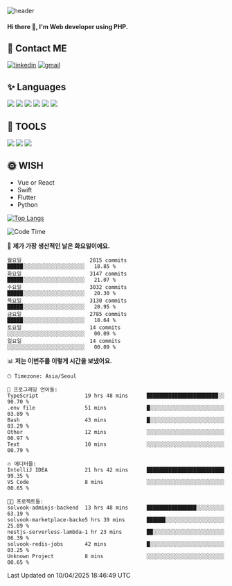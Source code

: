 ![header](https://capsule-render.vercel.app/api?type=waving&color=auto&height=300&section=header&text=Elin&fontSize=90&animation=twinkling)

#### Hi there 👋, I'm <b>Web developer</b> using PHP. ####

<!--
- 🔭 I’m currently working on Uniwill
- 🌱 I’m currently learning Vue or React or Python.
-->

<!---#### I am PHP developer --->

## 💌 Contact ME ###
[<img src='https://img.shields.io/badge/-EunjiKo-%230A66C2?style=flat-square&logo=LinkedIn&logoColor=white' alt='linkedin'>](https://www.linkedin.com/in/https://www.linkedin.com/in/eunji-ko-00a907164//)  [<img src='https://img.shields.io/badge/-einee214%40gmail.com-%23EA4335?style=flat-square&logo=Gmail&logoColor=white' alt='gmail'>](einee214@gmail.com)  


## ✨ Languages
<img src='https://img.shields.io/badge/-PHP-%23777BB4?style=for-the-badge&logo=PHP&logoColor=white'> <img src='https://img.shields.io/badge/-Laravel-%23FF2D20?style=for-the-badge&logo=Laravel&logoColor=white'> <img src='https://img.shields.io/badge/Jquery-%230769AD?style=for-the-badge&logo=Jquery&logoColor=white'> <img src='https://img.shields.io/badge/CSS3-%231572B6?style=for-the-badge&logo=CSS3&logoColor=white'> <img src='https://img.shields.io/badge/Bootstrap-%237952B3?style=for-the-badge&logo=Bootstrap&logoColor=white' > <img src='https://img.shields.io/badge/MySQL-%234479A1?style=for-the-badge&logo=MySQL&logoColor=white' >

## 🌷 TOOLS
<img src='https://img.shields.io/badge/PHPSTORM-%23000000?style=for-the-badge&logo=PhpStorm&logoColor=white' > <img src='https://img.shields.io/badge/GitLab-%23FCA121?style=for-the-badge&logo=GitLab&logoColor=white' > <img src='https://img.shields.io/badge/GitHub-%23181717?style=for-the-badge&logo=GitHub&logoColor=white'>


## 🌞 WISH
- Vue or React
- Swift
- Flutter
- Python


[![Top Langs](https://github-readme-stats.vercel.app/api/top-langs/?username=ein214&layout=compact)](https://github.com/anuraghazra/github-readme-stats)

<!--START_SECTION:waka-->
![Code Time](http://img.shields.io/badge/Code%20Time-4%2C145%20hrs%2019%20mins-blue)

📅 **제가 가장 생산적인 날은 화요일이에요.** 

```text
월요일                      2815 commits        █████░░░░░░░░░░░░░░░░░░░░   18.85 % 
화요일                      3147 commits        █████░░░░░░░░░░░░░░░░░░░░   21.07 % 
수요일                      3032 commits        █████░░░░░░░░░░░░░░░░░░░░   20.30 % 
목요일                      3130 commits        █████░░░░░░░░░░░░░░░░░░░░   20.95 % 
금요일                      2785 commits        █████░░░░░░░░░░░░░░░░░░░░   18.64 % 
토요일                      14 commits          ░░░░░░░░░░░░░░░░░░░░░░░░░   00.09 % 
일요일                      14 commits          ░░░░░░░░░░░░░░░░░░░░░░░░░   00.09 % 
```


📊 **저는 이번주를 이렇게 시간을 보냈어요.** 

```text
🕑︎ Timezone: Asia/Seoul

💬 프로그래밍 언어들: 
TypeScript               19 hrs 48 mins      ███████████████████████░░   90.70 % 
.env file                51 mins             █░░░░░░░░░░░░░░░░░░░░░░░░   03.89 % 
Bash                     43 mins             █░░░░░░░░░░░░░░░░░░░░░░░░   03.29 % 
Other                    12 mins             ░░░░░░░░░░░░░░░░░░░░░░░░░   00.97 % 
Text                     10 mins             ░░░░░░░░░░░░░░░░░░░░░░░░░   00.79 % 

🔥 에디터들: 
IntelliJ IDEA            21 hrs 42 mins      █████████████████████████   99.35 % 
VS Code                  8 mins              ░░░░░░░░░░░░░░░░░░░░░░░░░   00.65 % 

🐱‍💻 프로젝트들: 
solvook-adminjs-backend  13 hrs 48 mins      ████████████████░░░░░░░░░   63.19 % 
solvook-marketplace-backe5 hrs 39 mins       ██████░░░░░░░░░░░░░░░░░░░   25.89 % 
nestjs-serverless-lambda-1 hr 23 mins        ██░░░░░░░░░░░░░░░░░░░░░░░   06.39 % 
solvook-redis-jobs       42 mins             █░░░░░░░░░░░░░░░░░░░░░░░░   03.25 % 
Unknown Project          8 mins              ░░░░░░░░░░░░░░░░░░░░░░░░░   00.65 % 
```


 Last Updated on 10/04/2025 18:46:49 UTC
<!--END_SECTION:waka-->

<!---![GitHub stats](https://github-readme-stats.vercel.app/api?username=ein214&show_icons=true&theme=dracula)  --->



